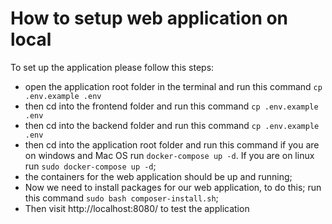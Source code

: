 # How to setup web application on local
To set up the application please follow this steps:
* open the application root folder in the terminal and run this command `cp .env.example .env`
* then cd into the frontend folder and run this command `cp .env.example .env`
* then cd into the backend folder and run this command `cp .env.example .env`
* then cd into the application root folder and run this command if you are on windows and Mac OS run `docker-compose up -d`. If you are  on linux run `sudo docker-compose up -d`;
* the containers for the web application should be up and running;
* Now we need to install packages for our web application, to do this; run this command `sudo bash composer-install.sh`;
* Then visit http://localhost:8080/ to test the application